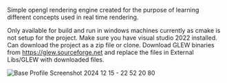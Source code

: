Simple opengl rendering engine created for the purpose of learning different concepts used in real time rendering.

Only available for build and run in windows machines currently as cmake is not setup for the project. 
Make sure you have visual studio 2022 installed.
Can download the project as a zip file or clone.
Download GLEW binaries from https://glew.sourceforge.net and replace the files in External Libs/GLEW with downloaded files.

![Base Profile Screenshot 2024 12 15 - 22 52 20 80](https://github.com/user-attachments/assets/3ddd53e7-5cf6-4857-937c-449806f8fb8d)
